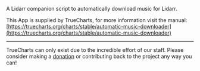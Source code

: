 A Lidarr companion script to automatically download music for Lidarr.

This App is supplied by TrueCharts, for more information visit the manual: [https://truecharts.org/charts/stable/automatic-music-downloader](https://truecharts.org/charts/stable/automatic-music-downloader)

---

TrueCharts can only exist due to the incredible effort of our staff.
Please consider making a [donation](https://truecharts.org/sponsor) or contributing back to the project any way you can!
